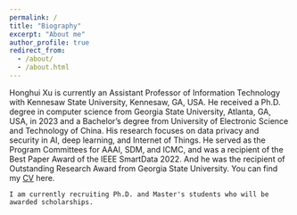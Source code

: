 ```yaml
---
permalink: /
title: "Biography"
excerpt: "About me"
author_profile: true
redirect_from:
  - /about/
  - /about.html
---
```


Honghui Xu is currently an Assistant Professor of Information Technology with Kennesaw State University, Kennesaw, GA, USA.
He received a Ph.D. degree in computer science from Georgia State University, Atlanta, GA, USA, in 2023 and a Bachelor’s degree from University of Electronic Science and Technology of China.
His research focuses on data privacy and security in AI, deep learning, and Internet of Things.
He served as the Program Committees for AAAI, SDM, and ICMC, and was a recipient of the Best Paper Award of the IEEE SmartData 2022.
And he was the recipient of Outstanding Research Award from Georgia State University.
You can find my [CV](../assets/Honghui_Xu_CV.pdf) here.

```
I am currently recruiting Ph.D. and Master's students who will be awarded scholarships.
```
